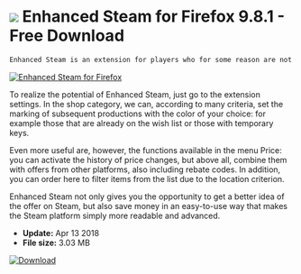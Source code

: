 # ![](https://cdn.softexe.net/static/icon/2/enhanced-steam-dla-firefoksa-10391.png) Enhanced Steam for Firefox 9.8.1 - Free Download

```sh
Enhanced Steam is an extension for players who for some reason are not satisfied with the capabilities of the Valve platform. It brings additional features that allow you to better orientate yourself in the offer and filter and sort the content of the store in terms of additional criteria.
```
[![Enhanced Steam for Firefox](https://gallery.dpcdn.pl/imgc/Tools/81822/g_-_420x350_1.5_-_x0b10a6a9-7a98-43d4-b58d-98c331a938af.png)](https://softexe.net/win/internet/browser-add-ons/enhanced-steam-for-firefox:pRcap.html)

To realize the potential of Enhanced Steam, just go to the extension settings. In the shop category, we can, according to many criteria, set the marking of subsequent productions with the color of your choice: for example those that are already on the wish list or those with temporary keys.
 
 Even more useful are, however, the functions available in the menu Price: you can activate the history of price changes, but above all, combine them with offers from other platforms, also including rebate codes. In addition, you can order here to filter items from the list due to the location criterion.
 
 Enhanced Steam not only gives you the opportunity to get a better idea of ​​the offer on Steam, but also save money in an easy-to-use way that makes the Steam platform simply more readable and advanced.


- **Update:** Apr 13 2018
- **File size:** 3.03 MB

[![Download](https://cdn.softexe.net/static/img/download.png)](https://softexe.net/win/internet/browser-add-ons/enhanced-steam-for-firefox:pRcap.html)

